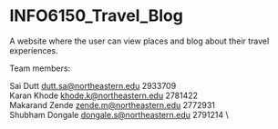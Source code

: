 # INFO6150_Travel_Blog
A website where the user can view places and blog about their travel experiences. 

Team members:

Sai Dutt	dutt.sa@northeastern.edu	2933709 \
Karan Khode	khode.k@northeastern.edu	2781422 \
Makarand Zende	zende.m@northeastern.edu	2772931 \
Shubham Dongale	dongale.s@northeastern.edu	2791214 \

